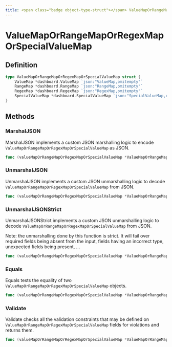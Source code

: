 ```yaml
---
title: <span class="badge object-type-struct"></span> ValueMapOrRangeMapOrRegexMapOrSpecialValueMap
---
```

# <span class="badge object-type-struct"></span> ValueMapOrRangeMapOrRegexMapOrSpecialValueMap

## Definition

```go
type ValueMapOrRangeMapOrRegexMapOrSpecialValueMap struct {
    ValueMap *dashboard.ValueMap `json:"ValueMap,omitempty"`
    RangeMap *dashboard.RangeMap `json:"RangeMap,omitempty"`
    RegexMap *dashboard.RegexMap `json:"RegexMap,omitempty"`
    SpecialValueMap *dashboard.SpecialValueMap `json:"SpecialValueMap,omitempty"`
}
```
## Methods

### <span class="badge object-method"></span> MarshalJSON

MarshalJSON implements a custom JSON marshalling logic to encode `ValueMapOrRangeMapOrRegexMapOrSpecialValueMap` as JSON.

```go
func (valueMapOrRangeMapOrRegexMapOrSpecialValueMap *ValueMapOrRangeMapOrRegexMapOrSpecialValueMap) MarshalJSON() ([]byte, error)
```

### <span class="badge object-method"></span> UnmarshalJSON

UnmarshalJSON implements a custom JSON unmarshalling logic to decode `ValueMapOrRangeMapOrRegexMapOrSpecialValueMap` from JSON.

```go
func (valueMapOrRangeMapOrRegexMapOrSpecialValueMap *ValueMapOrRangeMapOrRegexMapOrSpecialValueMap) UnmarshalJSON(raw []byte) error
```

### <span class="badge object-method"></span> UnmarshalJSONStrict

UnmarshalJSONStrict implements a custom JSON unmarshalling logic to decode `ValueMapOrRangeMapOrRegexMapOrSpecialValueMap` from JSON.

Note: the unmarshalling done by this function is strict. It will fail over required fields being absent from the input, fields having an incorrect type, unexpected fields being present, …

```go
func (valueMapOrRangeMapOrRegexMapOrSpecialValueMap *ValueMapOrRangeMapOrRegexMapOrSpecialValueMap) UnmarshalJSONStrict(raw []byte) error
```

### <span class="badge object-method"></span> Equals

Equals tests the equality of two `ValueMapOrRangeMapOrRegexMapOrSpecialValueMap` objects.

```go
func (valueMapOrRangeMapOrRegexMapOrSpecialValueMap *ValueMapOrRangeMapOrRegexMapOrSpecialValueMap) Equals(other ValueMapOrRangeMapOrRegexMapOrSpecialValueMap) bool
```

### <span class="badge object-method"></span> Validate

Validate checks all the validation constraints that may be defined on `ValueMapOrRangeMapOrRegexMapOrSpecialValueMap` fields for violations and returns them.

```go
func (valueMapOrRangeMapOrRegexMapOrSpecialValueMap *ValueMapOrRangeMapOrRegexMapOrSpecialValueMap) Validate() error
```

